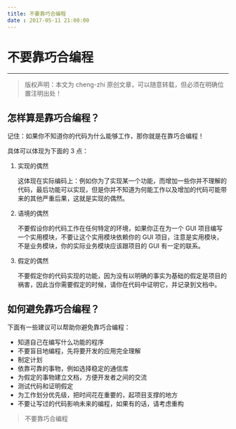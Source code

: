```yaml
---
title: 不要靠巧合编程
date : 2017-05-11 21:00:00
---
```


# 不要靠巧合编程
***
> 版权声明：本文为 cheng-zhi 原创文章，可以随意转载，但必须在明确位置注明出处！ 

## 怎样算是靠巧合编程？

记住：如果你不知道你的代码为什么能够工作，那你就是在靠巧合编程！

具体可以体现为下面的 3 点：
1. 实现的偶然
	
	这体现在实际编码上：例如你为了实现某一个功能，而增加一些你并不理解的代码，最后功能可以实现，但是你并不知道为何能工作以及增加的代码可能带来的其他严重后果，这就是实现的偶然。

2. 语境的偶然

	不要假设你的代码工作在任何特定的环境，如果你正在为一个 GUI 项目编写一个实用模块，不要让这个实用模块依赖你的 GUI 项目，注意是实用模块，不是业务模块，你的实际业务模块应该跟项目的 GUI 有一定的联系。

3. 假定的偶然

	不要假定你的代码实现的功能，因为没有以明确的事实为基础的假定是项目的祸害，因此当你需要假定的时候，请你在代码中证明它，并记录到文档中。


## 如何避免靠巧合编程？
下面有一些建议可以帮助你避免靠巧合编程：
* 知道自己在编写什么功能的程序
* 不要盲目地编程，先将要开发的应用完全理解
* 制定计划
* 依靠可靠的事物，例如选择稳定的通信库
* 为假定的事物建立文档，方便开发者之间的交流
* 测试代码和证明假定
* 为工作划分优先级，把时间花在重要的，起项目支撑的地方
* 不要让写过的代码影响未来的编程，如果有的话，请考虑重构

> 不要靠巧合编程

